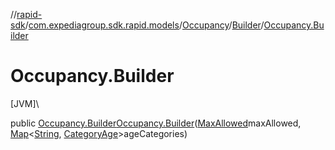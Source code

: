 //[rapid-sdk](../../../../index.md)/[com.expediagroup.sdk.rapid.models](../../index.md)/[Occupancy](../index.md)/[Builder](index.md)/[Occupancy.Builder](-occupancy.-builder.md)

# Occupancy.Builder

[JVM]\

public [Occupancy.Builder](index.md)[Occupancy.Builder](-occupancy.-builder.md)([MaxAllowed](../../-max-allowed/index.md)maxAllowed, [Map](https://docs.oracle.com/javase/8/docs/api/java/util/Map.html)&lt;[String](https://docs.oracle.com/javase/8/docs/api/java/lang/String.html), [CategoryAge](../../-category-age/index.md)&gt;ageCategories)
